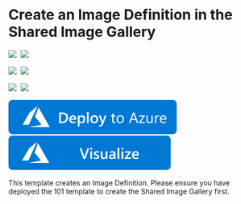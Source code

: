 # Create an Image Definition in the Shared Image Gallery

<IMG SRC="https://azurequickstartsservice.blob.core.windows.net/badges/101-sig-image-definition-create/PublicLastTestDate.svg" />&nbsp;
<IMG SRC="https://azurequickstartsservice.blob.core.windows.net/badges/101-sig-image-definition-create/PublicDeployment.svg" />&nbsp;

<IMG SRC="https://azurequickstartsservice.blob.core.windows.net/badges/101-sig-image-definition-create/FairfaxLastTestDate.svg" />&nbsp;
<IMG SRC="https://azurequickstartsservice.blob.core.windows.net/badges/101-sig-image-definition-create/FairfaxDeployment.svg" />&nbsp;

<IMG SRC="https://azurequickstartsservice.blob.core.windows.net/badges/101-sig-image-definition-create/BestPracticeResult.svg" />&nbsp;
<IMG SRC="https://azurequickstartsservice.blob.core.windows.net/badges/101-sig-image-definition-create/CredScanResult.svg" />&nbsp;

<a href="https://portal.azure.com/#create/Microsoft.Template/uri/https%3A%2F%2Fraw.githubusercontent.com%2FAzure%2Fazure-quickstart-templates%2Fmaster%2F101-sig-image-definition-create%2Fazuredeploy.json" target="_blank">
    <img src="https://raw.githubusercontent.com/Azure/azure-quickstart-templates/master/1-CONTRIBUTION-GUIDE/images/deploytoazure.svg?sanitize=true"/>
</a>
<a href="http://armviz.io/#/?load=https%3A%2F%2Fraw.githubusercontent.com%2FAzure%2Fazure-quickstart-templates%2Fmaster%2F101-sig-image-definition-create%2Fazuredeploy.json" target="_blank">
    <img src="https://raw.githubusercontent.com/Azure/azure-quickstart-templates/master/1-CONTRIBUTION-GUIDE/images/visualizebutton.svg?sanitize=true"/>
</a>

This template creates an Image Definition. Please ensure you have deployed the 101 template to create the Shared Image Gallery first.
